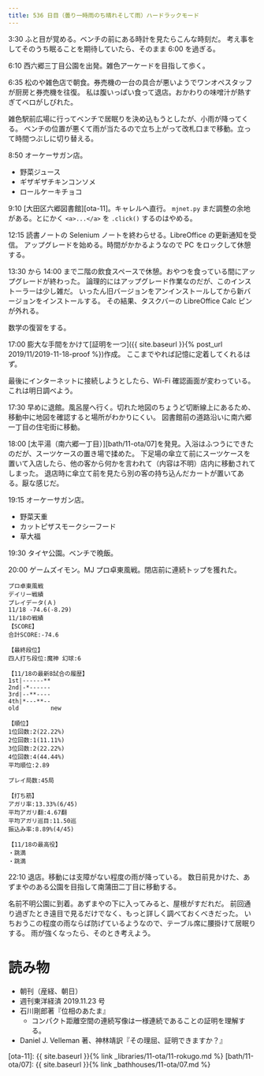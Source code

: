 ```yaml
---
title: 536 日目（曇り一時雨のち晴れそして雨）ハードラックモード
---
```


3:30 ふと目が覚める。ベンチの前にある時計を見たらこんな時刻だ。
考え事をしてそのうち眠ることを期待していたら、そのまま 6:00 を過ぎる。

6:10 西六郷三丁目公園を出発。雑色アーケードを目指して歩く。

6:35 松のや雑色店で朝食。券売機の一台の具合が悪いようでワンオペスタッフが厨房と券売機を往復。
私は腹いっぱい食って退店。おかわりの味噌汁が熱すぎてベロがしびれた。

雑色駅前広場に行ってベンチで居眠りを決め込もうとしたが、小雨が降ってくる。
ベンチの位置が悪くて雨が当たるので立ち上がって改札口まで移動。立って時間つぶしに切り替える。

8:50 オーケーサガン店。

* 野菜ジュース
* ギザギザチキンコンソメ
* ロールケーキチョコ

9:10 [大田区六郷図書館][ota-11]。キャレルへ直行。
`mjnet.py` まだ調整の余地がある。とにかく `<a>...</a>` を `.click()` するのはやめる。

12:15 読書ノートの Selenium ノートを終わらせる。LibreOffice の更新通知を受信。
アップグレードを始める。時間がかかるようなので PC をロックして休憩する。

13:30 から 14:00 まで二階の飲食スペースで休憩。おやつを食っている間にアップグレードが終わった。
論理的にはアップグレード作業なのだが、このインストーラーは少し雑だ。
いったん旧バージョンをアンインストールしてから新バージョンをインストールする。
その結果、タスクバーの LibreOffice Calc ピンが外れる。

数学の復習をする。

17:00 膨大な手間をかけて[証明を一つ]({{ site.baseurl }}{% post_url 2019/11/2019-11-18-proof %})作成。
ここまでやれば記憶に定着してくれるはず。

最後にインターネットに接続しようとしたら、Wi-Fi 確認画面が変わっている。
これは明日調べよう。

17:30 早めに退館。風呂屋へ行く。切れた地図のちょうど切断線上にあるため、移動中に地図を確認すると場所がわかりにくい。
図書館前の道路沿いに南六郷一丁目の住宅街に移動。

18:00 [太平湯（南六郷一丁目）][bath/11-ota/07]を発見。入浴はふつうにできたのだが、スーツケースの置き場で揉めた。
下足場の傘立て前にスーツケースを置いて入店したら、他の客から何かを言われて（内容は不明）店内に移動されてしまった。
退店時に傘立て前を見たら別の客の持ち込んだカートが置いてある。厭な感じだ。

19:15 オーケーサガン店。

* 野菜天重
* カットピザスモークシーフード
* 草大福

19:30 タイヤ公園。ベンチで晩飯。

20:00 ゲームズイモン。MJ プロ卓東風戦。閉店前に連続トップを獲れた。

```text
プロ卓東風戦
デイリー戦績
プレイデータ(Ａ)
11/18 -74.6(-8.29)
11/18の戦績
【SCORE】
合計SCORE:-74.6

【最終段位】
四人打ち段位:魔神 幻球:6

【11/18の最新8試合の履歴】
1st|------**
2nd|-*------
3rd|--**----
4th|*---**--
old         new

【順位】
1位回数:2(22.22%)
2位回数:1(11.11%)
3位回数:2(22.22%)
4位回数:4(44.44%)
平均順位:2.89

プレイ局数:45局

【打ち筋】
アガリ率:13.33%(6/45)
平均アガリ翻:4.67翻
平均アガリ巡目:11.50巡
振込み率:8.89%(4/45)

【11/18の最高役】
・跳満
・跳満
```

22:10 退店。移動には支障がない程度の雨が降っている。
数日前見かけた、あずまやのある公園を目指して南蒲田二丁目に移動する。

名前不明公園に到着。あずまやの下に入ってみると、屋根がすだれだ。
前回通り過ぎたとき遠目で見るだけでなく、もっと詳しく調べておくべきだった。
いちおうこの程度の雨ならば防げているようなので、テーブル席に腰掛けて居眠りする。
雨が強くなったら、そのとき考えよう。

# 読み物

* 朝刊（産経、朝日）
* 週刊東洋経済 2019.11.23 号
* 石川剛郎著『位相のあたま』
  * コンパクト距離空間の連続写像は一様連続であることの証明を理解する。
* Daniel J. Velleman 著、神林靖訳『その理屈、証明できますか？』

[ota-11]: {{ site.baseurl }}{% link _libraries/11-ota/11-rokugo.md %}
[bath/11-ota/07]: {{ site.baseurl }}{% link _bathhouses/11-ota/07.md %}
